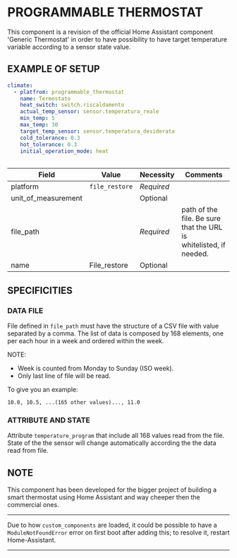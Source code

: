 # PROGRAMMABLE THERMOSTAT
This component is a revision of the official Home Assistant component 'Generic Thermostat' in order to have possibility to have target temperature variable according to a sensor state value.

## EXAMPLE OF SETUP
```yaml
climate:
  - platfrom: programmable_thermostat
    name: Termostato
    heat_switch: switch.riscaldamento
    actual_temp_sensor: sensor.temperatura_reale
    min_temp: 5
    max_temp: 30
    target_temp_sensor: sensor.temperatura_desiderata
    cold_tolerance: 0.3
    hot_tolerance: 0.3
    initial_operation_mode: heat
    
```

Field | Value | Necessity | Comments
--- | --- | --- | ---
platform | `file_restore` | *Required* |
unit_of_measurement |  | Optional |
file_path |  | *Required* | path of the file. Be sure that the URL is whitelisted, if needed.
name| File_restore | Optional |

## SPECIFICITIES
### DATA FILE
File defined in `file_path` must have the structure of a CSV file with value separated by a comma. The list of data is composed by 168 elements, one per each hour in a week and ordered within the week.

NOTE:
- Week is counted from Monday to Sunday (ISO week).
- Only last line of file will be read.

To give you an example:
```csv
10.0, 10.5, ...(165 other values)..., 11.0
```
### ATTRIBUTE AND STATE
Attribute `temperature_program` that include all 168 values read from the file.
State of the the sensor will change automatically according the the data read from file.

## NOTE
This component has been developed for the bigger project of building a smart thermostat using Home Assistant and way cheeper then the commercial ones.

***
Due to how `custom_components` are loaded, it could be possible to have a `ModuleNotFoundError` error on first boot after adding this; to resolve it, restart Home-Assistant.

***
